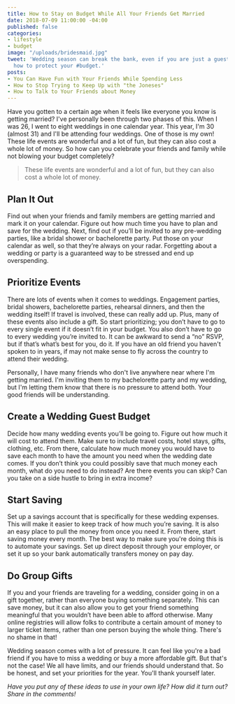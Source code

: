 ```yaml
---
title: How to Stay on Budget While All Your Friends Get Married
date: 2018-07-09 11:00:00 -04:00
published: false
categories:
- lifestyle
- budget
image: "/uploads/bridesmaid.jpg"
tweet: 'Wedding season can break the bank, even if you are just a guest. So here''s
  how to protect your #budget.'
posts:
- You Can Have Fun with Your Friends While Spending Less
- How to Stop Trying to Keep Up with "the Joneses"
- How to Talk to Your Friends about Money
---
```


Have you gotten to a certain age when it feels like everyone you know is getting married? I've personally been through two phases of this. When I was 26, I went to eight weddings in one calendar year. This year, I'm 30 (almost 31) and I'll be attending four weddings. One of those is my own! These life events are wonderful and a lot of fun, but they can also cost a whole lot of money. So how can you celebrate your friends and family while not blowing your budget completely?

> These life events are wonderful and a lot of fun, but they can also cost a whole lot of money.

## Plan It Out

Find out when your friends and family members are getting married and mark it on your calendar. Figure out how much time you have to plan and save for the wedding. Next, find out if you’ll be invited to any pre-wedding parties, like a bridal shower or bachelorette party. Put those on your calendar as well, so that they’re always on your radar. Forgetting about a wedding or party is a guaranteed way to be stressed and end up overspending.

## Prioritize Events

There are lots of events when it comes to weddings. Engagement parties, bridal showers, bachelorette parties, rehearsal dinners, and then the wedding itself! If travel is involved, these can really add up. Plus, many of these events also include a gift. So start prioritizing; you don’t have to go to every single event if it doesn’t fit in your budget. You also don’t have to go to every wedding you’re invited to. It can be awkward to send a “no” RSVP, but if that’s what’s best for you, do it. If you have an old friend you haven't spoken to in years, if may not make sense to fly across the country to attend their wedding. 

Personally, I have many friends who don't live anywhere near where I'm getting married. I'm inviting them to my bachelorette party and my wedding, but I'm letting them know that there is no pressure to attend both. Your good friends will be understanding.

## Create a Wedding Guest Budget

Decide how many wedding events you’ll be going to. Figure out how much it will cost to attend them. Make sure to include travel costs, hotel stays, gifts, clothing, etc. From there, calculate how much money you would have to save each month to have the amount you need when the wedding date comes. If you don’t think you could possibly save that much money each month, what do you need to do instead? Are there events you can skip? Can you take on a side hustle to bring in extra income?

## Start Saving

Set up a savings account that is specifically for these wedding expenses. This will make it easier to keep track of how much you’re saving. It is also an easy place to pull the money from once you need it. From there, start saving money every month. The best way to make sure you're doing this is to automate your savings. Set up direct deposit through your employer, or set it up so your bank automatically transfers money on pay day. 

## Do Group Gifts

If you and your friends are traveling for a wedding, consider going in on a gift together, rather than everyone buying something separately. This can save money, but it can also allow you to get your friend something meaningful that you wouldn’t have been able to afford otherwise. Many online registries will allow folks to contribute a certain amount of money to larger ticket items, rather than one person buying the whole thing. There's no shame in that!

Wedding season comes with a lot of pressure. It can feel like you're a bad friend if you have to miss a wedding or buy a more affordable gift. But that's not the case! We all have limits, and our friends should understand that. So be honest, and set your priorities for the year. You'll thank yourself later.

*Have you put any of these ideas to use in your own life? How did it turn out? Share in the comments!*